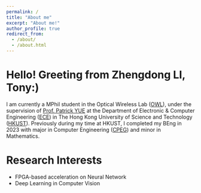 ```yaml
---
permalink: /
title: "About me"
excerpt: "About me!"
author_profile: true
redirect_from: 
  - /about/
  - /about.html
---
```


Hello! Greeting from Zhengdong LI, Tony:)
=====
I am currently a MPhil student in the Optical Wireless Lab ([OWL](https://yuegroup.hkust.edu.hk/)), under the supervision of [Prof. Patrick YUE](https://facultyprofiles.hkust.edu.hk/profiles.php?profile=chik-patrick-yue-eepatrick) at the Department of Electronic & Computer Engineering ([ECE](https://ece.hkust.edu.hk/)) in The Hong Kong University of Science and Technology ([HKUST](https://hkust.edu.hk/)). Previously during my time at HKUST, I completed my BEng in 2023 with major in Computer Engineering ([CPEG](https://cpeg.hkust.edu.hk/eng/programs/beng_4yr.html)) and minor in Mathematics. 



Research Interests
======
* FPGA-based acceleration on Neural Network 
* Deep Learning in Computer Vision
